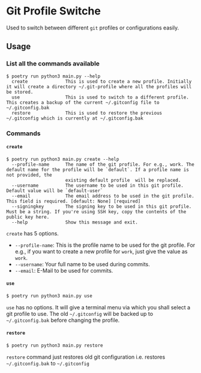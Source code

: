 # Git Profile Switche
Used to switch between different `git` profiles or configurations easily.

## Usage

### List all the commands available

```text
$ poetry run python3 main.py --help
  create              This is used to create a new profile. Initially it will create a directory ~/.git-profile where all the profiles will be stored. 
  use                 This is used to switch to a different profile. This creates a backup of the current ~/.gitconfig file to ~/.gitconfig.bak
  restore             This is used to restore the previous ~/.gitconfig which is currently at ~/.gitconfig.bak
```

### Commands

#### `create`

```text
$ poetry run python3 main.py create --help
  --profile-name      The name of the git profile. For e.g., work. The default name for the profile will be `default`. If a profile name is not provided, the
                      existing default profile  will be replaced.
  --username          The username to be used in this git profile. Default value will be `default-user`
  --email             The email address to be used in the git profile. This field is required. [default: None] [required]
  --signingkey        The signing key to be used in this git profile. Must be a string. If you're using SSH key, copy the contents of the public key here.
  --help              Show this message and exit.
```

`create` has $5$ options.

- `--profile-name`: This is the profile name to be used for the git profile. For e.g., if you want to create a new profile for `work`, just give the value as `work`.
- `--username`: Your full name to be used during commits.
- `--email`: E-Mail to be used for commits.

#### `use`

```sh
$ poetry run python3 main.py use
```

`use` has no options. It will give a terminal menu via which you shall select a git profile to use. The old `~/.gitconfig` will be backed up to `~/.gitconfig.bak` before changing the profile.

#### `restore`

```sh
$ poetry run python3 main.py restore
```

`restore` command just restores old git configuration i.e. restores `~/.gitconfig.bak` to `~/.gitconfig`
